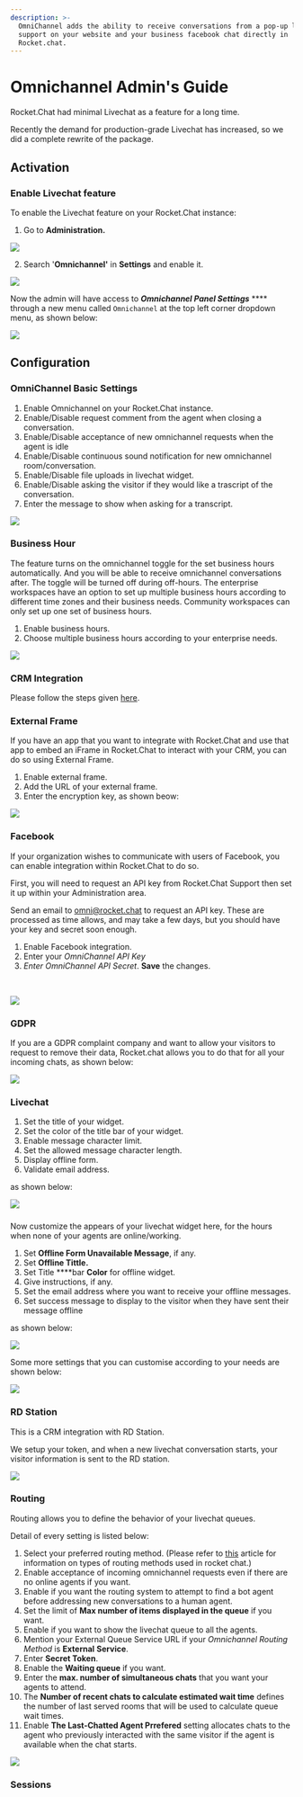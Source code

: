 ```yaml
---
description: >-
  OmniChannel adds the ability to receive conversations from a pop-up livechat
  support on your website and your business facebook chat directly in
  Rocket.chat.
---
```


# Omnichannel Admin's Guide



Rocket.Chat had minimal Livechat as a feature for a long time.

Recently the demand for production-grade Livechat has increased, so we did a complete rewrite of the package.

## Activation 

### Enable Livechat feature

To enable the Livechat feature on your Rocket.Chat instance:

1. Go to **Administration.**

![](../../../.gitbook/assets/image%20%2830%29.png)

2. Search '**Omnichannel'** in **Settings** and enable it.

![](../../../.gitbook/assets/image%20%2829%29.png)

Now the admin will have access to _**Omnichannel Panel Settings**_ **** through a new menu called `Omnichannel` at the top left corner dropdown menu, as shown below:

![](../../../.gitbook/assets/image%20%2832%29.png)



## Configuration

### **OmniChannel Basic Settings** 

1. Enable Omnichannel on your Rocket.Chat instance.
2. Enable/Disable request comment from the agent when closing a conversation.
3.  Enable/Disable acceptance of new omnichannel requests when the agent is idle
4. Enable/Disable continuous sound notification for new omnichannel room/conversation.
5. Enable/Disable file uploads in livechat widget.
6. Enable/Disable asking the visitor if they would like a trascript of the conversation.
7. Enter the message to show when asking for a transcript.

![](../../../.gitbook/assets/image%20%2854%29.png)



### Business Hour

The feature turns on the omnichannel toggle for the set business hours automatically. And you will be able to receive omnichannel conversations after. The toggle will be turned off during off-hours. The enterprise workspaces have an option to set up multiple business hours according to different time zones and their business needs. Community workspaces can only set up one set of business hours.

1. Enable business hours.
2. Choose multiple business hours according to your enterprise needs.

![](../../../.gitbook/assets/image%20%2857%29.png)

### CRM Integration

Please follow the steps given [here](https://docs.rocket.chat/guides/omnichannel/webhook).

### External Frame

If you have an app that you want to integrate with Rocket.Chat and use that app to embed an   iFrame in Rocket.Chat to interact with your CRM, you can do so using External Frame.

1. Enable external frame.
2.  Add the URL of your external frame.
3. Enter the encryption key, as shown beow:

![](../../../.gitbook/assets/image%20%2858%29.png)

### Facebook

If your organization wishes to communicate with users of Facebook, you can enable integration within Rocket.Chat to do so.

First, you will need to request an API key from Rocket.Chat Support then set it up within your Administration area.

Send an email to [omni@rocket.chat](mailto:omni@rocket.chat) to request an API key. These are processed as time allows, and may take a few days, but you should have your key and secret soon enough.



1. Enable Facebook integration.
2. Enter your _OmniChannel API Key_ 
3. _Enter OmniChannel API Secret_. **Save** the changes.

‌

![](https://gblobscdn.gitbook.com/assets%2F-M418Ul0aSTwf2PYsyPW%2F-MIz0NPAavAh0lU_m6WU%2F-MIz2cI9LQb6iNIthxPa%2Fimage.png?alt=media&token=b082edb1-8ac9-4f9b-84d5-5434d74bbbbf)

### GDPR

If you are a GDPR complaint company and want to allow your visitors to request to remove their data, Rocket.chat allows you to do that for all your incoming chats, as shown below:

![](../../../.gitbook/assets/image%20%2860%29.png)

### Livechat

1. Set the title of your widget.
2. Set the color of the title bar of your widget.
3. Enable message character limit.
4. Set the allowed message character length.
5. Display offline form.
6. Validate email address. 

as shown below:

![](../../../.gitbook/assets/image%20%2866%29.png)

### 

Now customize the appears of your livechat widget here, for the hours when none of your agents are online/working.

1. Set **Offline Form Unavailable Message**, if any.
2. Set **Offline Tittle.**
3. Set Title ****bar **Color** for offline widget.
4. Give instructions, if any.
5. Set the email address where you want to receive your offline messages.
6. Set success message to display to the visitor when they have sent their message offline

as shown below:

![](../../../.gitbook/assets/image%20%2862%29.png)

Some more settings that you can customise according to your needs are shown below:

![](../../../.gitbook/assets/image%20%2863%29.png)



### RD Station

This is a CRM integration with RD Station. 

We setup your token, and when a new livechat conversation starts, your visitor information is sent to the RD station. 

![](../../../.gitbook/assets/image%20%2859%29.png)

### Routing

Routing allows you to define the behavior of your livechat queues. 

Detail of every setting is listed below:

1. Select your preferred routing method. \(Please refer to [this](https://docs.rocket.chat/guides/omnichannel-guides/omnichannel/livechat-queues) article for information on  types of routing methods used in rocket chat.\)
2. Enable acceptance of incoming omnichannel requests even if there are no online agents if you want.
3. Enable if you want the routing system to attempt to find a bot agent before addressing new conversations to a human agent.
4. Set the limit of **Max number of items displayed in the queue** if you want.
5. Enable if you want to show the livechat queue to all the agents.
6. Mention your External Queue Service URL if your _Omnichannel Routing Method_ is **External** **Service**.
7. Enter **Secret Token**.
8. Enable the **Waiting queue** if you want.
9. Enter the **max. number of simultaneous chats** that you want your agents to attend.
10. The **Number of recent chats to calculate estimated wait time** defines the number of last served rooms that will be used to calculate queue wait times.
11. Enable **The Last-Chatted Agent Prrefered** setting allocates chats to the agent who previously interacted with the same visitor if the agent is available when the chat starts.



![](../../../.gitbook/assets/image%20%2869%29.png)

### Sessions





#### 



#### 



#### 

